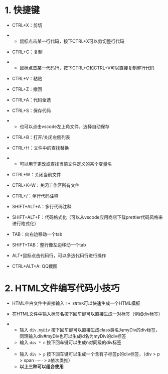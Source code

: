 # 1. 快捷键

- CTRL+X：剪切

- - 鼠标点击某一行代码，按下CTRL+X可以剪切整行代码

- CTRL+C：复制

- - 鼠标点击某一代码行，按下CTRL+C和CTRL+V可以直接复制整行代码

- CTRL+V：粘贴
- CTRL+Z：撤回

- CTRL+A：代码全选
- CTRL+S：保存代码

- - 也可以点击vscode左上角文件，选择自动保存

- CTRL+B：打开/关闭左侧列表
- CTRL+H：文件中的查找替换

- - 可以用于更改或查找当前文件定义的某个变量名

- CTRL+W：关闭当前文件
- CTRL+K+W：关闭工作区所有文件

- CTRL+/：单行代码注释
- SHIFT+ALT+A：多行代码注释

- SHIFT+ALT+F：代码格式化（可以从vscode应用商店下载prettier代码风格来进行格式化）
- TAB：向右边移动一个tab

- SHIFT+TAB：整行像左边移动一个tab
- ALT+鼠标点击代码行，可以多选代码行进行操作

- CTRL+ALT+A: QQ截图

# 2. HTML文件编写代码小技巧

- HTML空白文件中直接输入`！+ ENTER`可以快速生成一个HTML模板
- 在HTML文件中输入标签名按下回车键可以直接生成一对标签（例如div标签）

- - 输入 `div.myDiv` 按下回车键可以直接生成class类名为myDiv的div标签，同理输入div#myDiv也可以生成id名为myDiv的div标签
  - 输入 `div * n` 按下回车键可以生成n对同级的div标签

- - 输入 `div > p` 按下回车键可以生成一个含有子标签p的div标签，（div > p > span ······ > a依次类推）
  - **以上三种可以组合使用**